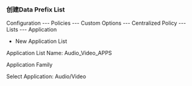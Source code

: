 ### 创建Data Prefix List
Configuration --- Policies --- Custom Options --- Centralized Policy --- Lists --- Application

+ New Application List

Application List Name:
Audio_Video_APPS

Application Family

Select Application:
Audio/Video